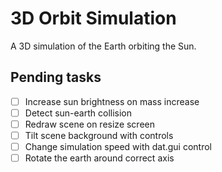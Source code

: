 # 3D Orbit Simulation

A 3D simulation of the Earth orbiting the Sun.

## Pending tasks

- [ ] Increase sun brightness on mass increase
- [ ] Detect sun-earth collision
- [ ] Redraw scene on resize screen
- [ ] Tilt scene background with controls
- [ ] Change simulation speed with dat.gui control
- [ ] Rotate the earth around correct axis
